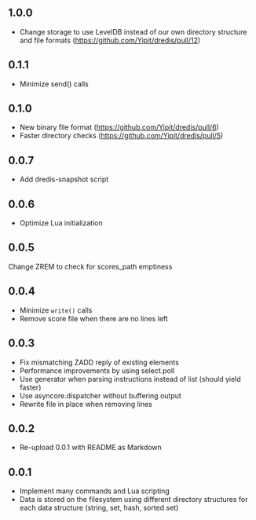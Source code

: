 ## 1.0.0

* Change storage to use LevelDB instead of our own directory structure and file formats (https://github.com/Yipit/dredis/pull/12)


## 0.1.1

* Minimize send() calls


## 0.1.0

* New binary file format (https://github.com/Yipit/dredis/pull/6)
* Faster directory checks (https://github.com/Yipit/dredis/pull/5)


## 0.0.7

* Add dredis-snapshot script

## 0.0.6

* Optimize Lua initialization


## 0.0.5

Change ZREM to check for scores_path emptiness


## 0.0.4

* Minimize `write()` calls
* Remove score file when there are no lines left


## 0.0.3

* Fix mismatching ZADD reply of existing elements
* Performance improvements by using select.poll
* Use generator when parsing instructions instead of list (should yield faster)
* Use asyncore.dispatcher without buffering output
* Rewrite file in place when removing lines


## 0.0.2

* Re-upload 0.0.1 with README as Markdown


## 0.0.1

* Implement many commands and Lua scripting
* Data is stored on the filesystem using different directory structures for each data structure (string, set, hash, sorted set)
